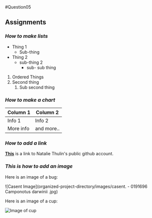 #Question05

## Assignments


### *How to make lists*

* Thing 1
  * Sub-thing
* Thing 2
  * sub-thing 2
    * sub- sub thing

1. Ordered Things
2. Second thing
   1. Sub second thing


### *How to make a chart*

| Column 1| Column 2| 
|---|----|
|Info 1| Info 2|
|More info| and more..|


### *How to add a link*

**[This](https://github.com/NThulin)** is a link to Natalie Thulin's public github account. 

### *This is how to add an image*

Here is an image of a bug:

![Casent Image](organized-project-directory/images/casent.   -  0191696 Camponotus darwinii .jpg)

Here is an image of a cup:

![Image of cup](https://image.similarpng.com/very-thumbnail/2020/08/Realistic-white-cup-on-transparent-background-PNG.png)